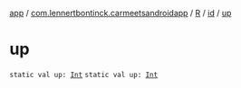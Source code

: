 [app](../../../index.md) / [com.lennertbontinck.carmeetsandroidapp](../../index.md) / [R](../index.md) / [id](index.md) / [up](./up.md)

# up

`static val up: `[`Int`](https://kotlinlang.org/api/latest/jvm/stdlib/kotlin/-int/index.html)
`static val up: `[`Int`](https://kotlinlang.org/api/latest/jvm/stdlib/kotlin/-int/index.html)
